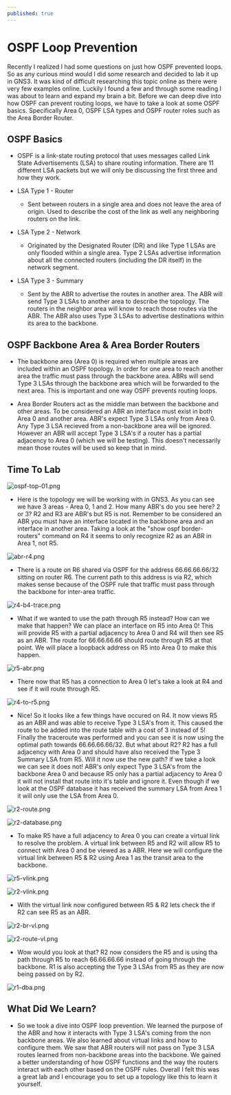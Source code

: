 ```yaml
---
published: true
---
```

# **OSPF Loop Prevention**

Recently I realized I had some questions on just how OSPF prevented loops. So as any curious mind would I did some research and decided to lab it up in GNS3. It was kind of difficult researching this topic online as there were very few examples online. Luckily I found a few and through some reading I was about to learn and expand my brain a bit. Before we can deep dive into how OSPF can prevent routing loops, we have to take a look at some OSPF basics. Specifically Area 0, OSPF LSA types and OSPF router roles such as the Area Border Router.

## OSPF Basics 

- OSPF is a link-state routing protocol that uses messages called Link State Advertisements (LSA) to share routing information. There are 11 different LSA packets but we will only be discussing the first three and how they work.

- LSA Type 1 - Router
    - Sent between routers in a single area and does not leave the area of origin. Used to describe the cost of the link as well any neighboring routers on the link.
- LSA Type 2 - Network
    - Originated by the Designated Router (DR) and like Type 1 LSAs are only flooded within a single area. Type 2 LSAs advertise information about all the connected routers (including the DR itself) in the network segment.
- LSA Type 3 - Summary
    - Sent by the ABR to advertise the routes in another area. The ABR will send Type 3 LSAs to another area to describe the topology. The routers in the neighbor area will know to reach those routes via the ABR. The ABR also uses Type 3 LSAs to advertise destinations within its area to the backbone.

## OSPF Backbone Area & Area Border Routers

- The backbone area (Area 0) is required when multiple areas are included within an OSPF topology. In order for one area to reach another area the traffic must pass through the backbone area. ABRs will send Type 3 LSAs through the backbone area which will be forwarded to the next area. This is important and one way OSPF prevents routing loops. 

- Area Border Routers act as the middle man between the backbone and other areas. To be considered an ABR an interface must exist in both Area 0 and another area. ABR's expect Type 3 LSAs only from Area 0. Any Type 3 LSA recieved from a non-backbone area will be ignored. However an ABR will accept Type 3 LSA's if a router has a partial adjacency to Area 0 (which we will be testing). This doesn't necessarily mean those routes will be used so keep that in mind.

## Time To Lab

![ospf-top-01.png]({{site.baseurl}}/assets/images/ospf-top-01.png)

- Here is the topology we will be working with in GNS3. As you can see we have 3 areas - Area 0, 1 and 2. How many ABR's do you see here? 2 or 3? R2 and R3 are ABR's but R5 is not. Remember to be considered an ABR you must have an interface located in the backbone area and an interface in another area. Taking a look at the "show ospf border-routers" command on R4 it seems to only recognize R2 as an ABR in Area 1, not R5.

![abr-r4.png]({{site.baseurl}}/assets/images/abr-r4.png)

- There is a route on R6 shared via OSPF for the address 66.66.66.66/32 sitting on router R6. The current path to this address is via R2, which makes sense because of the OSPF rule that traffic must pass through the backbone for inter-area traffic. 

![r4-b4-trace.png]({{site.baseurl}}/assets/images/r4-b4-trace.png)

- What if we wanted to use the path through R5 instead? How can we make that happen? We can place an interface on R5 into Area 0! This will provide R5 with a partial adjacency to Area 0 and R4 will then see R5 as an ABR. The route for 66.66.66.66 should route through R5 at that point. We will place a loopback address on R5 into Area 0 to make this happen.

![r5-abr.png]({{site.baseurl}}/assets/images/r5-abr.png)

- There now that R5 has a connection to Area 0 let's take a look at R4 and see if it will route through R5.

![r4-to-r5.png]({{site.baseurl}}/assets/images/r4-to-r5.png)

- Nice! So it looks like a few things have occured on R4. It now views R5 as an ABR and was able to receive Type 3 LSA's from it. This caused the route to be added into the route table with a cost of 3 instead of 5! Finally the traceroute was performed and you can see it is now using the optimal path towards 66.66.66.66/32. But what about R2? R2 has a full adjacency with Area 0 and should have also received the Type 3 Summary LSA from R5. Will it now use the new path? if we take a look we can see it does not! ABR's only expect Type 3 LSA's from the backbone Area 0 and because R5 only has a partial adjacency to Area 0 it will not install that route into it's table and ignore it. Even though if we look at the OSPF database it has received the summary LSA from Area 1 it will only use the LSA from Area 0.

![r2-route.png]({{site.baseurl}}/assets/images/r2-route.png)

![r2-database.png]({{site.baseurl}}/assets/images/r2-database.png)

- To make R5 have a full adjacency to Area 0 you can create a virtual link to resolve the problem. A virtual link between R5 and R2 will allow R5 to connect with Area 0 and be viewed as a ABR. Here we will configure the virtual link between R5 & R2 using Area 1 as the transit area to the backbone.

![r5-vlink.png]({{site.baseurl}}/assets/images/r5-vlink.png)

![r2-vlink.png]({{site.baseurl}}/assets/images/r2-vlink.png)

- With the virtual link now configured between R5 & R2 lets check the if R2 can see R5 as an ABR.

![r2-br-vl.png]({{site.baseurl}}/assets/images/r2-br-vl.png)

![r2-route-vl.png]({{site.baseurl}}/assets/images/r2-route-vl.png)

- Wow would you look at that? R2 now considers the R5 and is using tha path through R5 to reach 66.66.66.66 instead of going through the backbone. R1 is also accepting the Type 3 LSAs from R5 as they are now being passed on by R2.

![r1-dba.png]({{site.baseurl}}/assets/images/r1-dba.png)


## What Did We Learn?

- So we took a dive into OSPF loop prevention. We learned the purpose of the ABR and how it interacts with Type 3 LSA's coming from the non backbone areas. We also learned about virtual links and how to configure them. We saw that ABR routers will not pass on Type 3 LSA routes learned from non-backbone areas into the backbone. We gained a better understanding of how OSPF functions and the way the routers interact with each other based on the OSPF rules. Overall I felt this was a great lab and I encourage you to set up a topology like this to learn it yourself.